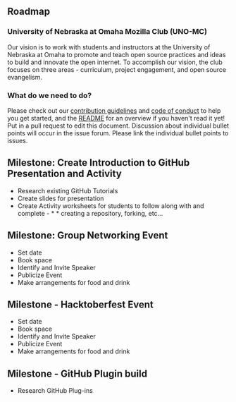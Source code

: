 ## Roadmap
### University of Nebraska at Omaha Mozilla Club (UNO-MC)
Our vision is to work with students and instructors at the University of Nebraska at Omaha to promote and teach open source practices and ideas to build and innovate the open internet. To accomplish our vision, the club focuses on three areas - curriculum, project engagement, and open source evangelism.
### What do we need to do?
Please check out our [contribution guidelines]() and [code of conduct]() to help you get started, and the [README]() for an overview if you haven't read it yet!
Put in a pull request to edit this document. Discussion about individual bullet points will occur in the issue forum. Please link the individual bullet points to issues.
## Milestone: Create Introduction to GitHub Presentation and Activity
* Research existing GitHub Tutorials
* Create slides for presentation
* Create Activity worksheets for students to follow along with and complete - * * creating a repository, forking, etc...
## Milestone: Group Networking Event
* Set date
* Book space
* Identify and Invite Speaker
* Publicize Event
* Make arrangements for food and drink
## Milestone - Hacktoberfest Event
* Set date
* Book space
* Identify and Invite Speaker
* Publicize Event
* Make arrangements for food and drink
## Milestone - GitHub Plugin build
* Research GitHub Plug-ins
